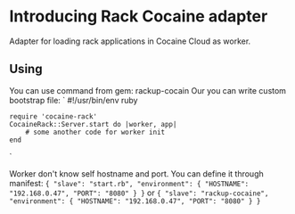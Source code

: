 Introducing Rack Cocaine adapter
========================================

Adapter for loading rack applications in Cocaine Cloud as worker.

## Using

You can use command from gem: rackup-cocain
Our you can write custom bootstrap file:
`
    #!/usr/bin/env ruby

    require 'cocaine-rack'
    CocaineRack::Server.start do |worker, app|
        # some another code for worker init
    end
`

Worker don't know self hostname and port.
You can define it through manifest:
`
{
    "slave": "start.rb",
    "environment": {
        "HOSTNAME": "192.168.0.47",
        "PORT": "8080"
    }
}
`
or
`
{
    "slave": "rackup-cocaine",
    "environment": {
        "HOSTNAME": "192.168.0.47",
        "PORT": "8080"
    }
}
`